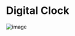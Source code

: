 # Digital Clock
![image](https://github.com/user-attachments/assets/14e72838-8110-481f-882c-acb9df604cc0)
